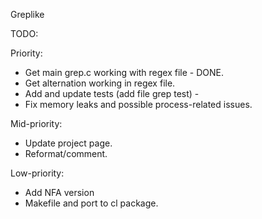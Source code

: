 Greplike

TODO:

Priority:
- Get main grep.c working with regex file - DONE.
- Get alternation working in regex file. 
- Add and update tests (add file grep test) - 
- Fix memory leaks and possible process-related issues.

Mid-priority:
- Update project page.
- Reformat/comment.

Low-priority:
- Add NFA version
- Makefile and port to cl package.

